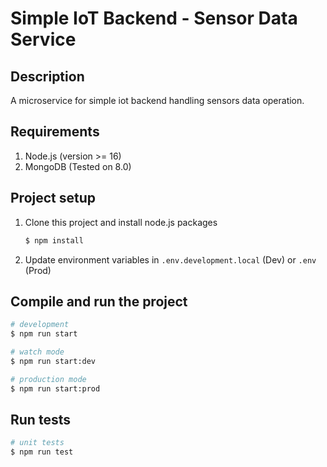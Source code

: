 # Simple IoT Backend - Sensor Data Service

## Description

A microservice for simple iot backend handling sensors data operation.

## Requirements

1. Node.js (version >= 16)
2. MongoDB (Tested on 8.0)

## Project setup

1. Clone this project and install node.js packages

    ```bash
    $ npm install
    ```

2. Update environment variables in `.env.development.local` (Dev) or `.env` (Prod)

## Compile and run the project

```bash
# development
$ npm run start

# watch mode
$ npm run start:dev

# production mode
$ npm run start:prod
```

## Run tests

```bash
# unit tests
$ npm run test
```